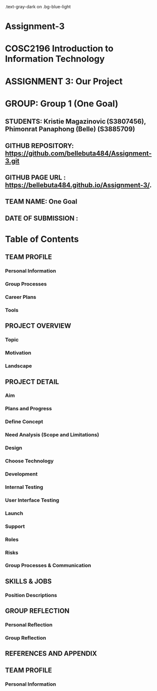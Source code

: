 <div class="bg-blue-light mb-2">
  .text-gray-dark on .bg-blue-light
  </div>

# Assignment-3

# COSC2196 Introduction to Information Technology 

# ASSIGNMENT 3: Our Project 

# GROUP:				Group 1 (One Goal)

## STUDENTS: 	Kristie Magazinovic (S3807456), Phimonrat Panaphong (Belle) (S3885709) 

## GITHUB REPOSITORY:		 https://github.com/bellebuta484/Assignment-3.git 

## GITHUB PAGE URL :		https://bellebuta484.github.io/Assignment-3/. 

## TEAM NAME: 			One Goal 

## DATE OF SUBMISSION :		 

# Table of Contents 

## TEAM PROFILE

### Personal Information

### Group Processes

### Career Plans

### Tools 

## PROJECT OVERVIEW

### Topic

### Motivation 

### Landscape

## PROJECT DETAIL

### Aim

### Plans and Progress

### Define Concept 

### Need Analysis (Scope and Limitations) 

### Design 

### Choose Technology  

### Development

### Internal Testing 

### User Interface Testing 

### Launch 

### Support 

### Roles 

### Risks 

### Group Processes & Communication 

## SKILLS & JOBS 

### Position Descriptions 

## GROUP REFLECTION 

### Personal Reflection 

### Group Reflection  

## REFERENCES AND APPENDIX 

## TEAM PROFILE 

### Personal Information 



